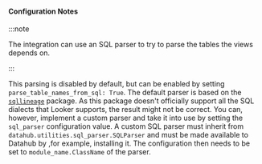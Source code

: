 #### Configuration Notes

:::note

The integration can use an SQL parser to try to parse the tables the views depends on. 

:::

This parsing is disabled by default, but can be enabled by setting `parse_table_names_from_sql: True`.  The default parser is based on the [`sqllineage`](https://pypi.org/project/sqllineage/) package.
As this package doesn't officially support all the SQL dialects that Looker supports, the result might not be correct. You can, however, implement a custom parser and take it into use by setting the `sql_parser` configuration value. A custom SQL parser must inherit from `datahub.utilities.sql_parser.SQLParser`
and must be made available to Datahub by ,for example, installing it. The configuration then needs to be set to `module_name.ClassName` of the parser.
